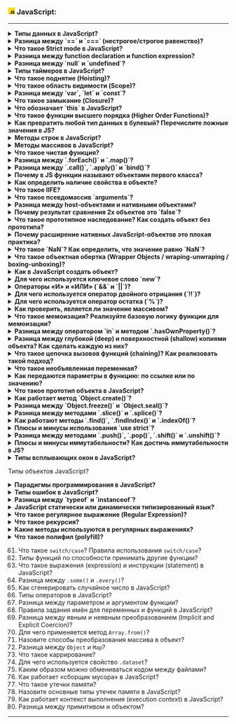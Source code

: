 <h3>
  <img src="../assets/JavaScript.png" width="16" height="16" />
  <span>JavaScript:</span>
</h3>


---
<details><summary><b>Типы данных в JavaScript?</b></summary>
В js есть 8 основных типов данных:
string, number, boolean, bigInt (int значения, которые слишком велики для number), object, null, undefined, symbol

Примитивные типы данных:
string, boolean, number, undefined

Сложные типы данных:
function, object

Объектный типы данных:
object, array, date
</details>
<details><summary><b>Разница между `==` и `===` (нестрогое/строгое равенство)?</b></summary>
Оператор <b>нестрогого равенства (==)</b> перед сравнением оператор равенства приводит обе величины к общему типу.
Это означает, что если типы данных сравниваемых операндов различны, то JavaScript автоматически преобразует один из операндов в тот же тип, что и другой, чтобы их можно было сравнить.

Правила для приведения типов в JavaScript:

- Если один из операндов является строкой, то второй операнд будет преобразован в строку.
- Если один из операндов является числом, другой операнд будет преобразован в число.
- Если один из операндов является булевым значением, он будет преобразован в число (true станет 1, а false — 0).
- Если один из операндов является объектом, а другой — примитивным значением, то перед сравнением объект будет
  преобразован в примитивное значение.
- Если один из операндов равен null или undefined, то, чтобы при сравнении вернулось true, второй тоже должен быть null
  или undefined. В противном случае возвращается false.

Оператор <b>строгого равенства (===)</b> проверяет равенство без приведения типов.
При сравнении переменных сначала проверяется, отличаются ли их типы. Если да, то возвращается false. Если типы
совпадают, то проверяется значение. Если значения одинаковы и не являются числами, возвращается true.
Наконец, если оба операнда — числа и не NaN, и у них одинаковое значение, то возвращается true. В противном случае —
false.

[Операторы сравнения] https://developer.mozilla.org/ru/docs/Web/JavaScript/Equality_comparisons_and_sameness
</details>
<details><summary><b>Что такое Strict mode в JavaScript?</b></summary>
Строгий режим или Strict — это функция, представленная в ECMAScript 5 (ES5), которая позволяет разработчикам использовать более строгий и безопасный вариант JavaScript.

При активации он применяет строгие правила и ограничения, помогая выявлять распространенные ошибки и повышать качество
кода. Строгий режим можно включить для каждого файла или функции, что позволяет разработчикам выбирать, где применять
его ограничения.

<b>Ограничения strict-режима</b>

- Объявление переменной. В строгом режиме вы должны объявить переменные с помощью ключевых слов var, let или const перед
  их использованием. В противном случае возникнет ошибка.
- Повторяющиеся имена параметров. Строгий режим запрещает функции с повторяющимися именами параметров. При попытке
  использовать их возникнет синтаксическая ошибка.
- Восьмеричные литералы (например, 0123) не допускаются в строгом режиме, и попытка их использования приведет к
  синтаксической ошибке. Вместо этого используйте префикс 0o для восьмеричных чисел.
- В строгом режиме попытка присвоить значение свойству, доступному только для чтения (например, глобальной переменной,
  такой как undefined, или свойству только для чтения встроенного объекта) приведет к ошибке TypeError.
- Оператор with запрещен в строгом режиме, так как он может привести к неоднозначному и трудно отлаживаемому коду.
- В строгом режиме eval имеет собственную область видимости, и переменные, объявленные внутри вызова eval, не попадают в
  окружающую область.
  -В нестрогом режиме значение this внутри функции, вызываемой без явного получателя (например, в качестве отдельной
  функции, а не метода), по умолчанию равно глобальному объекту. В строгом режиме this является undefined, что помогает
  предотвратить случайные изменения глобального объекта.

[Strict режим] https://tproger.ru/articles/ponimanie-strogogo-rezhima-javascript
</details>
<details><summary><b>Разница между function declaration и function expression?</b></summary>
1. this <br/>
1.1 <b><i>Обыкновенные функции</i></b> - значение this динамическое, зависит от того, как была вызвана функция:<br/>
        а) во время обычного выполнения this = глобальному объекту;<br/>
        б) во время выполнения ф-ии объекта значение = объекту, у которого был вызван метод;<br/>
        в) с помощью call, apply или bind this = 1му аргументу;<br/>
        г) с помощью конструктора используя ключевое слово new, значение this = новосозданной сущности  <br/>
    1.2 В <b><i>стрелочной ф-ии</i></b> значение this = this внешней ф-ии. Ф-ия не создает собственный контекст, а использует внешний.<br/>
<br/>
2. Конструкторы <br/>
2.1 <b><i>Обычная ф-ия</i></b> может легко создать объекты <br/>
2.2 <b><i>Стрелочная ф-ия</i></b> не имеет this и не может создавать объекты <br/>
<br/>
3. Объект arguments <br/>
3.1 Внутри тела <b><i>обычной ф-ии</i></b> существует специальный массив arguments, содержащий список аргументов, с которым ф-ия была вызвана. <br/>
3.2 В <b><i>стрелочной ф-ии</i></b> отсутствует arguments,  их значение будет браться из внешней ф-ии, но можно использовать деструктуризацию (...args).<br/>
<br/>
4. Неявный return <br/>
4.1 Только использование return вернет результат в <b><i>обычной ф-ии</i></b>.<br/>
4.2 Если <b><i>стрелочная ф-ия</i></b> содержит одну инструкцию и опущены фигурные скобки, то выражение вернется автоматически<br/>
<br/>
5. Методы <br/>
5.1 Нужно руками привязывать this к <b><i>обычной ф-ии</i></b>.<br/>
5.2 Метод с использованием <b><i>стрелочной ф-ии</i></b> привязывает this объекту класса.<br/>
<br/>
</details>
<details><summary><b>Разница между `null` и `undefined`?</b></summary>
<b><i>null</i></b> – явно присвоенное значение отсутствия, обозначает понятия «отсутствует», «ничего», «пусто» или «значение неизвестно».
В JavaScript null используется только для обозначения конца цепочки прототипов, чтобы показать, что следующий прототип отсутствует.

<b><i>undefined</i></b> – неявное отсутствие, переменную объявили, но не инициализировали.

<b><i>0</i></b> – самая "жирная" пустота, полноценное значение численной переменной.
</details>
<details><summary><b>Типы таймеров в JavaScript?</b></summary>
Функции-таймеры реализуются на уровне браузера, поэтому в разных браузерах их реализации отличаются.
<br/>В браузерах основные функции-таймеры относятся к интерфейсу Window, также связанному с некоторыми другими функциями и объектами. Этот интерфейс предоставляет ко всем своим элементам глобальный доступ в главной области видимости JavaScript. Вот почему функцию setTimeout можно выполнять непосредственно в консоли браузера.
<br/><br/>Для одноразового выполнения действий через промежуток времени предназначена функция <b><i>setTimeout()</i></b>. Она может принимать два параметра:

<code>var timerId = setTimeout(someFunction, period)</code>
<br/><br/>Если функция, для задержки которой используется setTimeout, принимает какие-либо аргументы, то можно
использовать оставшиеся аргументы самой функции setTimeout для переброски значений аргументов к отложенной функции.

<code>// Для: func(arg1, arg2, arg3, ...)<br/>
// Можно использовать: setTimeout(func, delay, arg1, arg2, arg3, ...)
</code>

Для остановки таймера применяется функция <b><i>clearTimeout()</i></b>.

Функции <b><i>setInterval()</i></b> и <b><i>clearInterval()</i></b> работают аналогично функциям setTimeout() и
clearTimeout() с той лишь разницей, что setInterval() постоянно выполняет определенную функцию через промежуток времени.

Метод <b><i>requestAnimationFrame()</i></b> действует аналогично setInterval() за тем исключением, что он больше заточен
под анимации, работу с графикой и имеет ряд оптимизаций, которые улучшают его производительность.

<code>function rotate() {
angle = (angle + 2)%360;
square.style.transform = "rotate(" + angle + "deg)";
window.requestAnimationFrame(rotate);
}</code>

В метод window.requestAnimationFrame() передается функция, которая будет вызываться определенное количество раз (обычно

60) в секунду. В данном случае в этот метод передается функция rotate, которая изменяет угол поворота блока на странице
    и затем обращается опять же к методу window.requestAnimationFrame(rotate).

[Статья 1] https://habr.com/ru/companies/piter/articles/426709/
[Статья 2] https://metanit.com/web/javascript/7.6.php
</details>
<details><summary><b>Что такое поднятие (Hoisting)?</b></summary>
<b>Поднятие</b> – механизм JS, в котором переменные и ф-ии передвигаются вверх своей области видимости перед тем, как код будет выполнен.

<b><i>var</i></b> – поднимает объявление и присваивает undefined;<br/>
<b><i>let</i></b> – при использовании до объявления выдаст ReferenceError, при использованиидо инициализации –
undefined;<br/>
<b><i>const</i></b> – до объявления и инициализации выдаст ReferenceError.<br/>

<i>Поднятие функций:</i>

- объявленные ф-ии <u>полностью</u> поднимаются вверх кода;
- функциональные выражения <u>не поднимаются</u>.

<i>Приоритет:</i>

- инициализация переменных имеет приоритет над объявлением ф-ий;
- объявление ф-ий имеет приоритет перед объявлением (<u>без инициализации!</u>) переменных.

<i>Поднятия классов:</i>

- объявления классов поднимаются как и ф-ии, но остаются неинициализированными до их объявления (ReferenceError);
- классовые выражения не поднимаются.

</details>
<details><summary><b>Что такое область видимости (Scope)?</b></summary>
<i>Область видимости</i> — это зона доступности переменных.
<b><i>Глобальная область видимости</i></b> — это самая внешняя коробка из всех. Когда мы «просто объявляем переменную», вне функций, вне модулей, то эта переменная попадает в глобальную область видимости.
JS в браузерах так устроен, что глобальные переменные попадают в объект window.

Если вы присваиваете значение переменной, которая ранее не была декларирована, то эта переменная автоматически
становится глобальной.

<b><i>Блочная область видимости</i></b> (let, const) ограничена программным блоком, обозначенным при помощи { и }.
Простейший пример такой области — это выражение внутри скобок:

<b><i>Функциональная область видимости</i></b> (var) — это область видимости в пределах тела функции. Можно сказать, что
она ограничена { и } функции.

[Область видимости] https://doka.guide/js/closures/
</details>
<details><summary><b>Разница между `var`, `let` и `const`?</b></summary>
<b><i>var</i></b> – функциональная область видимости, значение может быть переопределено и переобъявлено, объявленные значения поднимаются наверх;

<b><i>let</i></b> – блочная область видимости, не могут быть переобъявлены, но могут быть переопределены, поднимается
только объявление, но не значение (на верху undefined);

<b><i>const</i></b> – блочная область видимости, не могут быть переобъявлены и переопределены, поднимается наверх, не не
инициализируется, нужно инициализировать во время объявления.
Const не значит константное значение. Это значит константную ссылку на значение, а именно:

<u>НЕЛЬЗЯ:</u>

- переназначить постоянное значение;
- переназначить константный массив;
- переназначить константный объект.

<u>МОЖНО:</u>

- изменить элементы константного массива;
- изменить свойства константного объекта.

</details>

<details><summary><b>Что такое замыкание (Closure)?</b></summary>
<b><i>Замыкание</i></b> – это функция, которая запоминает свои внешние переменные и может получить к ним доступ.
То есть они автоматически запоминают, где были созданы, с помощью скрытого свойства [[Environment]], и все они могут получить доступ к внешним переменным.

Когда запускается функция, в начале ее вызова автоматически создается новое лексическое окружение для хранения локальных
переменных и параметров вызова.

В процессе вызова функции у нас есть два лексических окружения: внутреннее (для вызываемой функции) и внешнее (
глобальное):Внутреннее лексическое окружение соответствует текущему выполнению. Внешнее лексическое окружение – это
глобальное лексическое окружение. У внутреннего лексического окружения есть ссылка на внешнее outer.

<b>Когда код хочет получить доступ к переменной – сначала происходит поиск во внутреннем лексическом окружении, затем во
внешнем, затем в следующем и так далее, до глобального.</b>

<code>

    const add = (function() {
        let counter = 0;
        return function() { 
            counter+=1;
            return counter;
        }
    })();
    add(); //counter = 1
    add(); //counter = 2
    add(); //counter = 3

</code>

<b>Замыкания и циклы</b>

<u>Для цикла у каждой итерации своё отдельное лексическое окружение</u>

<i>Работа цикла с лексическим окружением <u>без</u> вложенных функций</i>

На первой итерации для внутреннего содержимого (ограниченного фигурными скобками {}) цикла создается объект-лексическое
окружение с хранилищем локальных для цикла переменных и ссылкой на внешнее лексическое окружение. На следующей итерации
локальные переменные из лексического окружения предыдущей итерации копируются в хранилище нового лексического окружения,
созданного для текущей итерации цикла. И так далее.

Как только цикл перешел на очередную итерацию, в программе не остается ссылок на лексическое окружение прошлой итерации,
то есть становится недостижимым и поэтому автоматически уничтожается сборщиком мусора.

Таким образом, в памяти большую часть времени присутствует для цикла лишь одно лексическое окружение, относящееся к
текущей итерации цикла. После окончания работы цикла все объекты-лексические окружения, которые были созданы для
итераций цикла, оказываются уничтоженными сборщиком мусора.

<i>Работа цикла с <u>с</u> содержимым вложенной функций</i>

Для каждой итерации создается новое лексическое окружение. Однако, из-за того, что ссылка на лексическое окружение
каждой итерации записывается в скрытое свойство Environment вложенной в цикл функции, после окончания каждой итерации ее
лексическое окружение остается достижимым из программы и поэтому не унитожается сборщиком мусора.

<code>

    var result = [];
    for (var i=0; i<5; i++) {
        result[i] = function() {
            console.log(i);
        }
    }
    result[0](); //5, ожидалось 0
    result[1](); //5, ожидалось 1
    result[2](); //5, ожидалось 2

</code>

Окружение при выходе из цикла:

<code>

    environment: {
        Environment: {
            result: [...],
            i: 5
        },
        outer: null
    }

</code>

Каждый раз, когда i увеличивается, обновляется область видимости, а она является общей для всех функций.
Из-за этого любая из 5 функций, пытающихся получить доступ к i, возвращает 5, i === 5, когда цикл завершается.

Исправить можно использованием let вместо var, тк let находится в операторе блока и поэтому новая привязка
идентификатора замыкания создается для каждой итерации в цикле for.

<code>

    var result = [];
    for (let i=0; i<5; i++) {
        result[i] = function() {
            console.log(i);
        }
    }
    result[0](); //0
    result[1](); //1
    result[2](); //2

</code>

[Замыкания] https://learn.javascript.ru/closure <br/>
[Замыкания и циклы] https://ilyachalov.livejournal.com/163300.html
</details>

<details><summary><b>Что обозначает `this` в JavaScript?</b></summary>

<b><i>this</i></b> — это ключевое слово, используемое в JavaScript, которое имеет особое значение, зависящее от
контекста в котором оно применяется. Контекст this меняется в зависимости от его использования.
Тот контекст, который имеет отношение к this, это не то же самое, что контекст выполнения.
Когда мы пользуемся ключевым словом this, мы обращаемся с его помощью к некоему объекту.

- если вы попытаетесь обратиться к ключевому слову this в глобальной области видимости, оно будет привязано к
  глобальному контексту, то есть — к объекту window в браузере;
- когда this используется внутри объекта, это ключевое слово ссылается на сам объект;
- применение this во вложенных объектах может создать некоторую путаницу. В подобных ситуациях стоит помнить о том, что
  ключевое слово this относиться к тому объекту, в методе которого оно используется;
- в функции в строгом режиме this равен undefined;
- в стрелочной функции this будет таким, каким он был на момент создания стрелочной функции (захватывается из текущего
  контекста);
- вызов с помощью конструктора, используя ключевое слово new, значение this равно новосозданной функции;
- в событии относится к элементу, который получил событие;
- в call(), apply() и bind() this равно первому аргументу.

</details>

<details><summary><b>Что такое функции высшего порядка (Higher Order Functions)?</b></summary>
<b><i>Функции высшего порядка</i></b> — это функции, которые работают с другими функциями, либо принимая их в виде параметров, либо возвращая их. Проще говоря, функцией высшего порядка называется такая функция, которая принимает функцию как аргумент или возвращает функцию в виде выходного значения.

Пример функции высшего порядка – аналог map:

<code>

    const strArray = ['JavaScript', 'Python', 'PHP', 'Java', 'C'];
    
    function mapForEach(arr, fn) {
        const newArray = [];
        for(let i = 0; i < arr.length; i++) {
            newArray.push(fn(arr[i]));
        }
        return newArray;
    }
    const lenArray = mapForEach(strArray, function(item) {
        return item.length;
    }); // выводит [ 10, 6, 3, 4, 1 ]
    console.log(lenArray);

</code>

[Функции высшего порядка] https://habr.com/ru/companies/ruvds/articles/428570/

</details>

<details><summary><b>Как превратить любой тип данных в булевый? Перечислите ложные значения в JS?</b></summary>
Для <u>явного</u> используется Boolean();
Для <u>неявного</u>:
    - в логическогом контексте if(val) {...};
    - при применении логических операторов ||, &&, !.

|| и && производят булевое преобразование под капотом, но при этом всегда возвращают оригинальные значения.

<u>false</u> будут иметь: Boolean(''), 0, -0, NaN, null, undefined, false.
Всё остальное будет в значении true, даже включая [], {} и тд.
</details>

<details><summary><b>Методы строк в JavaScript?</b></summary>

**_slice(start, end)_** – возвращает часть строки от start до (не включая) end. Если аргумент end отсутствует, slice
возвращает символы до конца строки.

**_substring(start, end)_** – возвращает часть строки между start и end (не включая) end. Это — почти то же, что и
slice, но можно задавать start больше end.
Если start больше end, то метод substring сработает так, как если бы аргументы были поменяны местами. Отрицательные
значения substring, в отличие от slice, не поддерживает, они интерпретируются как 0.

**_substr(start, length)_** – возвращает часть строки от start длины length.

**_trim()_** – убирает пробелы в начале и конце строки.

**_padStart(targetLength [, padString])_** – заполняет текущую строку другой строкой (несколько раз, если нужно) так,
что итоговая строка достигает заданной длины. Заполнение осуществляется в начале (слева) текущей строки.

**_search(searchvalue)_** – ищет строку для указанного значения и возвращает позицию совпадения.
Значение поиска может быть строкой или регулярным выражением.
Этот метод возвращает -1, если совпадение не найдено.

**_indexOf(substr, pos)_** – ищет подстроку substr в строке str, начиная с позиции pos, и возвращает позицию, на которой
располагается совпадение, либо -1 при отсутствии совпадений (не принимает регулярные выражения)

**_match()_** – ищет строку для соответствия регулярному выражению и возвращает совпадения в качестве объекта Array.
Если регулярное выражение не содержит модификатор g, метод match() возвращает только первое совпадение в строке.
Этот метод возвращает значение null, если совпадение не найдено.

**_split()_** – разделяет строку на массив по переданному разделителю. По умолчанию каждый символ.
</details>

<details><summary><b>Методы массивов в JavaScript?</b></summary>
<b><i>some()</i></b> – проверяет, удовлетворяет ли какой-либо элемент массива условию, заданному в передаваемой функции. Он вернет значение true, если хотя бы один элемент совпадет с проверяемой функцией, и значение false — если нет.

<b><i>reduce()</i></b> – принимает функцию, которая имеет в качестве аргумента аккумулятор и значение. Он применяет
функцию к аккумулятору и каждому значению массива, чтобы в результате вернуть только одно значение.

<b><i>every()</i></b> – проверяет, удовлетворяют ли все элементы массива условию, заданному в передаваемой функции. Он
вернет значение true, если каждый элемент совпадет с проверяемой функцией, и значение false — если нет.

<b><i>map()</i></b> – принимает функцию в качестве параметра и создает новый массив с результатом вызова указанной
функции для каждого элемента массива. Он всегда будет возвращать одинаковое количество элементов.

<b><i>flat()</i></b> – принимает в качестве аргумента массив массивов и сглаживает вложенные массивы в массив верхнего
уровня. Обратите внимание, что этот метод работает только для одного уровня.

<b><i>filter()</i></b> – принимает функцию в качестве параметра и возвращает новый массив, содержащий все элементы
массива, для которого функция фильтрации передавалась в качестве аргумента, и возвращает ее со значением true.

<b><i>forEach()</i></b> – применяет функцию к каждому элементу массива.

<b><i>findIndex()</i></b> – принимает функцию в качестве параметра и в дальнейшем применяет ее к массиву. Он возвращает
индекс найденного элемента, если элемент удовлетворяет условию проверяющей функции, переданной в качестве аргумента.
Если не удовлетворяет, возвращается –1.

<b><i>find()</i></b> – принимает функцию в качестве аргумента и в дальнейшем применяет ее к массиву. Он возвращает
значение элемента, найденного в массиве, если элемент удовлетворяет условию проверяющей функции. В противном случае оно
возвращается со значением undefined.

<b><i>sort()</i></b> – принимает функцию в качестве параметра. Он сортирует элементы массива и возвращает их.

<b><i>concat()</i></b> – объединяет два или более массива/значения и возвращает новый массив.

<b><i>fill()</i></b> – заполняет все элементы массива одинаковым значением, от начального индекса (по умолчанию 0) до
конечного индекса (по умолчанию array.length).

<b><i>includes()</i></b> – возвращает значение true, если массив содержит определенный элемент, и значение false — если
нет.

<b><i>reverse()</i></b> – меняет порядок следования элементов в массиве на обратный. Первый элемент становится
последним, а последний — первым.

<b><i>flatMap()</i></b> – применяет функцию к каждому элементу массива, а затем сглаживает результат в новый массив. Он
объединяет метод flat() и метод map() в одну функцию.

<b><i>join()</i></b> – объединяет элементы массива в строку с переданным разделителем. По умолчанию ,.
[Методы массивов с примерами] https://habr.com/ru/companies/plarium/articles/483958/
</details>

<details><summary><b>Что такое чистая функция?</b></summary>
<b><i>Чистая функция</i></b> – это функция, которая выводит свои данные основываясь исключительно на свои входные данные и не вызывает побочных эффектов в приложении.

Примеры побочных эффектов:

- Видоизменение входных параметров
- console.log
- HTTP вызовы (AJAX/fetch)
- Изменение в файловой системе
- Запросы DOM

[Чистые функции, примеры] https://frontend-stuff.com/blog/pure-and-impure-functions-in-js/
</details>

<details><summary><b>Разница между `.forEach()` и `.map()`?</b></summary>

Метод **_map()_** создает новый массив с результатами вызова предоставленной функции для каждого элемента в массиве,
который вызывается.

Метод **_forEach()_** выполняет предоставленную функцию один раз для каждого элемента массива.

1. Возвращаемое значение

   _map()_ выделяет память и сохраняет значение return.

   _forEach()_ выбрасывает значение return и всегда возвращает undefined.
2. Возможность привязывать другие методы
   _map()_ можно привязывать к другим методам - reduce(), sort(), filter() и т.д.

   _forEach()_ возвращается undefined.

3. Изменчивость
   _map()_ возвращает совершенно новый массив с преобразованными элементами и тем же количеством данных.

   В случае _forEach()_, даже если он вернется undefined, он изменит исходный массив с помощью callback. Поэтому что
   map() опирается на неизменность и forEach() является мутатором.

4. Скорость исполнения

   Во многих случаях _forEach()_ медленнее _map()_. Результаты для различных ОС и браузеров могут отличаться.

</details>

<details><summary><b>Разница между `.call()`, `.apply()` и `bind()`?</b></summary>

Метод <b><i>bind()</i></b> создаёт новую функцию, которая при вызове устанавливает в качестве контекста выполнения this
предоставленное значение. В метод также передаётся набор аргументов, которые будут установлены перед переданными в
привязанную функцию аргументами при её вызове. Функция при этом не вызывается.

Метод <b><i>call()</i></b> вызывает функцию с указанным значением this и индивидуально предоставленными аргументами. В
отличие от bind(), call() не копирует функцию. Он позволяет передавать объект в качестве this и любые аргументы, а затем
немедленно вызывает функцию. Аргументы передаются через запятую.

Метод <b><i>apply()</i></b> вызывает функцию с указанным значением this и аргументами, предоставленными в виде массива.

Методы <b><i>apply()</i></b> и <b><i>call()</i></b> практически идентичны при работе с выставлением значения this, за
исключением того, что вы передаёте параметры функции в apply() как массив, в то время, как в call(), параметры
передаются в индивидуальном порядке.
</details>

<details><summary><b>Почему в JS функции называют объектами первого класса?</b></summary>
Функции — это объект первого класса. Это означает, что функцию можно использовать так же, как и другие типы данных: сохранять в переменную, передавать аргументом и возвращать из функции.

Технически, функция — это объект JavaScript, у которого есть внутренний метод Call(), который добавляет возможность
вызова функции.

[Функция как тип данных] https://doka.guide/js/function-as-datatype/
</details>

<details><summary><b>Как определить наличие свойства в объекте?</b></summary>
Есть 3 основных способа проверить, существует ли свойство. 

Первый способ — вызвать <b><i>object.hasOwnProperty(propName)</i></b>. Метод возвращает true, если propName существует в
object, и false в противном случае. Обратите внимание, что hasOwnProperty() выполняет поиск только в пределах
собственных свойств объекта.

Второй подход использует оператор <b><i>propName in object</i></b>. Оператор оценивается true для существующего
свойства, и false в противном случае. Оператор in ищет наличие свойств как в собственных, так и в унаследованных
свойствах объекта.

Третий подход – использовать <b><i>object.propName !== undefined</i></b> и сравнивать с undefined напрямую.
</details>

<details><summary><b>Что такое IIFE?</b></summary>
Немедленно вызываемая функция (Immediately Invoked Function Expression — IIFE) в JavaScript — это конструкция, позволяющая вызывать функцию непосредственно после ее определения.

<code>

      (function() {
         console.log('hello world')
      })();

</code>
</details>

<details><summary><b>Что такое псевдомассив `arguments`?</b></summary>
Объект arguments — это подобный массиву объект, который содержит аргументы, переданные в функцию (нестрелочную).

arguments – это не массив Array.

В действительности, это обычный объект, просто ключи числовые и есть length. На этом сходство заканчивается. Никаких
особых методов у него нет, и методы массивов он тоже не поддерживает.

[Arguments] https://developer.mozilla.org/ru/docs/Web/JavaScript/Reference/Functions/arguments
</details>

<details><summary><b>Разница между host-объектами и нативными объектами?</b></summary>
Нативные объекты — это объекты, которые являются частью языка JavaScript, определенного в спецификации ECMAScript, такие как String, Date, Math, RegExp, Object, Function и т.д.

Хост-объекты предоставляются средой выполнения (браузером или Node), такие как window, document, location, history,
XMLHttpRequest, setTimeout, getElementsByTagName, querySelectorAll, ...
</details>

<details><summary><b>Почему результат сравнения 2х объектов это `false`?</b></summary>
<code>

      let a = {
         a: 1
      }
      let b = {
         a: 1
      }
      let c = a

      console.log(a === b) // false
      console.log(a === c) // true хм...

</code>
В JS объекты и примитивы сравниваются по-разному. Примитивы сравниваются по значению. Объекты — по ссылке или адресу в памяти, где хранится переменная. Вот почему первый console.log возвращает false, а второй — true. Переменные «a» и «c» ссылаются на один объект, а переменные «a» и «b» — на разные объекты с одинаковыми свойствами и значениями.
</details>

<details><summary><b>Что такое прототипное наследование? Как создать объект без прототипа?</b></summary>
Все объекты в JavaScript имеют свойство prototype, которое является ссылкой на другой объект. Когда происходит обращение к свойству объекта, и если свойство не найдено в этом объекте, то механизм JavaScript просматривает прототип объекта, затем прототип прототипа и т.д. До тех пор, пока не найдет определенное свойство на одном из прототипов или до тех пор, пока он не достигнет конца цепочки прототипов. Такое поведение имитирует классическое наследование, но на самом деле это скорее делегирование, чем наследование.
</details>

<details><summary><b>Почему расширение нативных JavaScript-объектов это плохая практика?</b></summary>
Когда вы расширяете объект, вы меняете его поведение.

Изменение поведения объекта, которое будет использоваться только вашим собственным кодом, прекрасное. Но когда вы
изменяете поведение чего-то, что также используется другим кодом, существует риск, что вы нарушите этот другой код.
Когда приходит применение методов к классам объектов и массивов в javascript, риск взлома чего-то очень высок из-за
того, как работает javascript.

Если вам нужно настраивать поведение, гораздо лучше определить свой собственный класс (возможно, подкласс) вместо того,
чтобы изменять базовый . Таким образом, вы ничего не сломаете.

Возможность изменять способ работы класса без его подклассификации является важной особенностью любого хорошего языка
программирования, но его нужно использовать редко и с осторожностью.

Единственным оправданием расширения базовых прототипов могут являться лишь полифилы - эмуляторы новой функциональности (
например, Array.forEach) для не поддерживающих её реализаций языка в старых веб-браузерах.
</details>
<details><summary><b>Что такое `NaN`? Как определить, что значение равно `NaN`?</b></summary>
NaN или Not A Number (не число) — это значение, получаемое в результате выполнения числовой операции над нечисловым значением.

isNaN: если переменная не Number, то она преобразуется к нему, затем проверяется, является ли оно NaN.

Значение <u>true</u> вернут: NaN, undefined, {}, new Date().toString(), "blabla".

Number.isNaN: более надежная версия isNaN. В него безопасно передавать значения, которые обычно превращаются в NaN, но
NaN не являются.

<u>true</u> возвращается только для числовых значений, имеющих NaN, тк приведения не будет и вернет true тольуо у NaN:
NaN, Number.NaN, 0/0.
</details>

<details><summary><b>Что такое объектная обертка (Wrapper Objects / wraping-unwraping / boxing-unboxing)?</b></summary>
Во время вызова метода на примитивных значениях JS автоматически упаковывает значения в объект и вызывает метод на этом объекте.
После этого объект автоматиечски распаковывается на примитивное значение.

Для каждого примитивного типа в JS есть конструктор, который создает объект из примитивного значения. Именно он и
вызывается, когда происходит упаковка.
Для распаковки используется valueOf(), который и возвращает примитивное значение объекта.
</details>

<details><summary><b>Как в JavaScript создать объект?</b></summary>

<b>Создание объектов с использованием синтаксиса литерала</b>

<code>

      const person = {
         firstName: 'Иван',
         lastName: 'Петров'
      };

</code>

<b>Создание объектов с использованием ключевого слова new:</b>

- Использование ключевого слова new со встроенной функцией конструктора объектов

  <code>

      const person = new Object();

      person.firstName = 'Иван';
      person.lastName = 'Петров';

</code>
Выглядит такой метод немного длиннее, чем литеральный. Кроме того, такая практика не рекомендуется, поскольку под капотом скрипта дополнительно будет происходить определение, является ли функция конструктора встроенной или определяемой пользователем.

- Использование new с функцией конструктора, определяемой пользователем

<code>

      function Person(fname, lname) {
        this.firstName = fname;
        this.lastName = lname;
      }
      const personOne = new Person('Иван', 'Петров');
      const personTwo = new Person('Петр', 'Иванов');

</code>

<b>Создание объектов с помощью Object.create()</b>

Метод Object.create() создает новый объект, используя существующий объект в качестве прототипа вновь созданного объекта.
Первый параметр - это обязательный объект, который служит прототипом нового создаваемого объекта. Второй параметр - это
необязательный объект, который содержит свойства, добавляемые к новому объекту.

<code>

      const orgObject = { company: 'Моя компания' };
      const employee = Object.create(orgObject, { name: { value: 'Иван' } });

      console.log(employee.company);  // => "Моя компания"
      console.log(employee.name);  // => "Иван"

</code>

<b>Использование Object.assign() для создания новых объектов</b>

Метод Object.assign() используется для копирования значений всех собственных свойств из одного или нескольких исходных
объектов в целевой объект. Он возвращает целевой объект.
Первый параметр - это объект, который он создаст и вернет. Остальные переданные ему объекты будут использоваться для
копирования свойств в новый объект.

<code>

      const orgObject = { company: 'Моя компания' };
      const carObject = { carName: 'Ford' };

      const employee = Object.assign({}, orgObject, carObject);

      console.log(employee); // { carName: 'Ford', company: 'Моя компания' }

</code>
</details>

<details><summary><b>Для чего используется ключевое слово `new`?</b></summary>
Ключевое слово «new» используется в функциях-конструкторах для создания нового объекта (нового экземпляра класса).

Допустим, у нас есть такой код:

<code>

      function Employee(name, position, yearHired){
         this.name = name
         this.position = position
         this.yearHired = yearHired
      }
      
      const emp = new Employee('Marko Polo', 'Software Development', 2017)

</code>

Создание объекта, определённого пользователем, требует два шага:

- Написать функцию, которая задаст тип объекта.
- Создать экземпляр объекта, используя new.

Чтобы определить новый тип объекта, создайте функцию, которая задаст его и имя и свойства.

Когда исполняется new Foo(...) , происходит следующее:

- Создаётся новый объект, наследующий Foo.prototype.
- Вызывается конструктор — функция Foo с указанными аргументами и this, привязанным к только что созданному объекту. new
  Foo эквивалентно new Foo(), то есть если аргументы не указаны, Foo вызывается без аргументов.
- Результатом выражения new становится объект, возвращённый конструктором. Если конструктор не возвращает объект явно,
  используется объект из п. 1. (Обычно конструкторы не возвращают значение, но они могут делать это, если нужно
  переопределить обычный процесс создания объектов.)

[Оператор new] https://developer.mozilla.org/ru/docs/Web/JavaScript/Reference/Operators/new
</details>

<details><summary><b>Операторы «И» и «ИЛИ» (`&&` и `||`)?</b></summary>
Оператор && находит и возвращает первое ложное значение, либо последний операнд, когда все значения истинные.

Оператор || возвращает первое истинное значение и как только находится, дальнейшая проверка не выполняется.

<code>

        console.log(false && 2021 && 'string') //false
        console.log(2021 && {} && 'string') //'string'
        console.log(true && null && 'string') //null

        console.log(false || 2021 || 'string') //2021

</code>
</details>
<details><summary><b>Для чего используется оператор двойного отрицания (`!!`)?</b></summary>
Оператор "!!" (двойное отрицание) приводит значение справа от него к логическому значению.

<code>

      console.log(!!null) // false
      console.log(!!undefined) // false
      console.log(!!'') // false
      console.log(!!0) // false
      console.log(!!NaN) // false
      console.log(!!' ') // true
      console.log(!!{}) // true
      console.log(!![]) // true
      console.log(!!1) // true
      console.log(!![].length) // false

</code>
</details>

<details><summary><b>Для чего используется оператор остатка (`%`)?</b></summary>
Этот оператор возвращает остаток от деления первого операнда на второй
</details>

<details><summary><b>Как проверить, является ли значение массивом?</b></summary>
Для этого следует использовать метод Array.isArray:

<code>

        console.log(Array.isArray(5)) // false
        console.log(Array.isArray('')) // false
        console.log(Array.isArray()) // false
        console.log(Array.isArray(null)) // false
        console.log(Array.isArray( {length: 5 })) // false
        console.log(Array.isArray([])) // true

</code>

Если среда, в которой Вы работаете, не поддерживает данный метод, можете использовать такой полифил:

<code>

        function isArray(value){
            return Object.prototype.toString.call(value) === '[object Array]'
        }

</code>
</details>

<details><summary><b>Что такое мемоизация? Реализуйте базовую логику функции для мемоизации?</b></summary>

Мемоизация — это прием создания функции, способной запоминать ранее вычисленные результаты или значения. Преимущество
мемоизации заключается в том, что мы избегаем повторного выполнения функции с одинаковыми аргументами. Недостатком
является то, что мы вынуждены выделять дополнительную память для сохранения результатов.

<code>

    function memoize(fn){
        const cache = {}
        return function(param){
            if(cache[param]){
                console.log('cached')
                return cache[param]
            } else{
                let result = fn(param)
                cache[param] = result
                console.log('not cached')
                return result
            }
        }
    }

    const toUpper = (str = '') => str.toUpperCase()

    const toUpperMemoized = memoize(toUpper)

    toUpperMemoized('abcdef')
    toUpperMemoized('abcdef') // не выполнится

</code>
Мы реализовали функцию мемоизации с одним аргументом. Сделаем ее «мультиаргументной»:
<code>

    const slice = Array.prototype.slice
    function memoize(fn){
        const cache = {}
        return (...args) => {
            const params = slice.call(args)
            console.log(params)
            if(cache[params]){
                console.log('cached')
                return cache[params]
            } else{
                let result = fn(...args)
                cache[params] = result
                console.log('not cached')
                return result
            }
        }
    }
    const makeFullName = (fName, lName) => `${fName} ${lName}`
    const reduceAdd = (numbers, startValue = 0) => numbers.reduce((total, cur) => total + cur, startValue)

    const memoizedFullName = memoize(makeFullName)
    const memoizeReduceAdd = memoize(reduceAdd)

    memoizedFullName('Marko', 'Polo')
    memoizedFullName('Marko', 'Polo') // не выполнится

    memoizeReduceAdd([1,2,3,4],5)
    memoizeReduceAdd([1,2,3,4],5) // не выполнится

</code>
</details>

<details><summary><b>Разница между оператором `in` и методом `.hasOwnProperty()`?</b></summary>
Отличие состоит в том, что оператор <u>«in»</u> проверяет наличие свойства не только в самом объекте, но и в его прототипах, а метод <u>hasOwnProperty</u> — только в объекте.
<code>

    console.log('prop' in o) // true
    console.log('toString' in o) // true
    
    console.log(o.hasOwnProperty('prop')) // true
    console.log(o.hasOwnProperty('toString')) // false

</code>
</details>

<details><summary><b>Разница между глубокой (deep) и поверхностной (shallow) копиями объекта? Как сделать каждую из них?</b></summary>
При копировании объектов или массивов с использованием spread оператора JavaScript копирует данные только на один уровень вглубь. Этот тип копирования называется поверхностным (shallow).
Непримитивные типы данных, такие как массивы и объекты, хранятся по ссылке. Так как копирование происходит только на один уровень вглубь, то при копировании массива происходит копирование ссылок на старые объекты в новый массив.

Если необходимо полностью скопировать сложную структуру данных, например, массив с объектами, то нужно делать глубокое (
deep) или полное копирование данных.
JavaScript не содержит функций для глубокого копирования, вариант сделать глубокую копию — сериализовать структуру в
JSON и тут же распарсить (JSON.parse(JSON.stringify(*item*))).
</details>

<details><summary><b>Что такое цепочка вызовов функций (chaining)? Как реализовать такой подход?</b></summary>
В JavaScript мы можем вызывать цепочку методов:

car.start().drive()

Это довольно удобный подход, в отличие от традиционного способа написания кода:

car.start();

car.drive();

Но использовать цепочку методов можно только в том случае, когда каждый метод возвращает сам объект. То есть, реализация
должна иметь следующий вид:

<code>

    const car = {
        start: function() {
        console.log('start')
        return this
    },
    drive: function() {
        console.log('drive')
        return this
        }
    }

</code>

Важно знать, что цепочки методов не могут быть сформированы для стрелочных функций, потому что в стрелочных функциях
this является методов объекта, а не его экземпляром.

Если метод возвращает набор значений, очевидно, нам придется использовать для следующих за ним методов аргументы, что
автоматически делает невозможным использование цепочки методов:
</details>

<details><summary><b>Что такое необъявленная переменная?</b></summary>
Необъявленные переменные - это те, которые не существуют в программе и не объявлены. Если программа пытается прочитать значение необъявленной переменной, то возникает ошибка во время выполнения.
</details>

<details><summary><b>Как передаются параметры в функцию: по ссылке или по значению?</b></summary>

1) <b>Передача параметров по значению в функцию</b>

Строки, числа, флаги передаются в функцию по значению.
То есть при передаче параметра в функцию если параметр (строка, число, флаг) то для такого параметра создается копия и
внутри функции мы работаем с копией параметра.

При выходе из функции:

- параметр не меняет значение
- копия параметра меняет значение, но разрушается при выходе из функции

2) <b>Передача параметров по ссылке в функцию</b>

Объекты и массивы передаются в функцию по ссылке.
То есть при передаче параметра в функцию если параметр (объект, массив) то такой параметр передается внутрь функции и мы
работаем с этим параметром.

При выходе из функции:

- параметр меняет значение

</details>

<details><summary><b>Что такое прототип объекта в JavaScript?</b></summary>
Прототип – механизм, с помощью которого объекты JS наследуют свойства друг от друга.

_proto_ – это почти всегда объект. Разные proto разных по "типу" объектов – совершенно независимые разные объекты.
У "одинаковых" по типу объектов _proto_ равны.

У любого объекта есть _proto_. Чтобы понимать, чему оно равно, нужно точно знать, с помощью какой функции конструктора
создан данный объект (new XXX()).

_proto_ любого объекта ссылается на prototype класса, с помощью которого этот объект был создан.
let channel = new YoutubeChannel() //chanel._proto_ === YoutubeChannel.prototype

[Прототипы] https://youtu.be/b55hiUlhAzI?si=FIbyUrH8Kv0NRhEf
</details>

<details><summary><b>Как работает метод `Object.create()`?</b></summary>
Метод Object.create() создает новый объект, используя существующий объект в качестве прототипа вновь созданного объекта.
Первый параметр - это обязательный объект, который служит прототипом нового создаваемого объекта. Второй параметр - это необязательный объект, который содержит свойства, добавляемые к новому объекту.

<code>

      const orgObject = { company: 'Моя компания' };
      const employee = Object.create(orgObject, { name: { value: 'Иван' } });

      console.log(employee.company);  // => "Моя компания"
      console.log(employee.name);  // => "Иван"

</code>

</details>

<details><summary><b>Разница между `Object.freeze()` и `Object.seal()`?</b></summary>
Object.seal() позволяет изменять существующие свойства объекта. Он предотвращает удаление существующих свойств, но не может предотвратить их внешние изменения.

Object.freeze() не позволяет этого. Это делает объект невосприимчивым ко всему, даже небольшие изменения не могут быть
внесены.
</details>

<details><summary><b>Разница между методами `.slice()` и `.splice()`?</b></summary>
Метод <b><i>slice()</i></b> копирует заданную часть массива и возвращает её в виде совершенно нового массива. Этот метод вообще не трогает оригинальный массив.

array.slice(from, until);

Метод <b><i>splice()</i></b> изменяет массив, добавляя или удаляя элементы в нем. Если мы не указываем второй параметр,
то будут удалены все элементы, начиная с заданного значения index.

array.splice(index, number of elements);

Для добавления элементов нам нужно указать 3, 4 и 5й параметры (в зависимости от того, сколько мы хотим добавить) методу
splice():

array.splice(index, number of elements, element, element);

</details>
<details><summary><b>Как работают методы `.find()`, `.findIndex()` и `.indexOf()`?</b></summary>
Методы <b><i>indexOf()</i></b> и <b><i>lastIndexOf()</i></b> позволяют вернуть позиции первого и последнего вхождений заданного элемента в массиве.

Метод <b><i>find()</i></b> возвращает элемент массива, соответствующий заданному критерию. Критерий формируется в
специальной функции или лямбда-функцией.

Метод <b><i>findIndex()</i></b> возвращает позицию (индекс) элемента, удовлетворяющего заданному критерию. Критерий
определяется заданной функцией или лямбда-функцией. Метод подобен методу find() только вместо самого элемента
возвращается его позиция.
</details>

<details><summary><b>Плюсы и минусы использования `use strict`?</b></summary>
‘use strict’ это директива, используемая для включения строгого режима во всем скрипте или отдельных функциях.

Преимущества:

- не позволяет случайно создавать глобальные переменные.
- любое присваивание, которое в обычном режиме завершается неудачей, в строгом режиме выдаст исключение.
- при попытке удалить неудаляемые свойства, выдаст исключение (в то время как в нестрогом режиме никакого действия бы не
  произошло).
- требует, чтобы имена параметров функции были уникальными.
- this в глобальной области видимости равно undefined.
- перехватывает распространенные ошибки, выдавая исключения.
- исключает неочевидные особенности языка.

Недостатки:

- нельзя использовать некоторые особенности языка, к которым привыкли некоторые разработчики.
- нет доступа к function.caller и function.arguments.
- объединение скриптов, написанных в строгом режиме может вызвать проблемы.

</details>

<details><summary><b>Разница между методами `.push()`, `.pop()`, `.shift()` и `.unshift()`?</b></summary>
<b><i>push()</i></b> – добавляет элемент в конец массива и возвращает длину нового массива;
<b><i>pop()</i></b> – удаляет последний элемент из массива и возвращает удаленное значение;
<b><i>shift()</i></b> – удаляет первый элемент из массива и возвращает удаленное значение;
<b><i>unshift()</i></b> – добавляет элемент в начало массива и возвращает длину нового массива;
</details>

<details><summary><b>Плюсы и минусы иммутабельности? Как достичь иммутабельности в JS?</b></summary>
Плюсы: 
- легко тестировать;
- безопаснее использовать

Минусы:

- большой расход памяти

Достичь иммутабельности можно с помощью Object.freeze().
</details>

<details><summary><b>Типы всплывающих окон в JavaScript?</b></summary>
Функция <b>alert</b> позволяет вывести какую-либо информацию во всплывающем окне в браузере. К таким окнам нельзя добавить стили и разукрасить их.

Функция <b>confirm</b> открывает всплывающее окно с определенным вопросом и двумя кнопками: Ок и Отмена. Полученные
данные из окна можно проверить в условном операторе и в зависимости от них выполнить код.

Метод <b>prompt</b> получает информацию от пользователя. Полученные данные можно поместить в переменную.
</details>

Типы объектов JavaScript?
<details><summary><b>Парадигмы программирования в JavaScript?</b></summary>

Парадигмы императивного стиля:

- Процедурное программирование

Это парадигма, в которой последовательные команды собираются в подпрограммы.

- Объектно-ориентированное программирование

ООП (объектно-ориентированное программирование) — парадигма, в которой сущности в программе представляются в виде
объектов.

Парадигмы декларативного стиля

- Логическое программирование

Его суть заключается в том, чтобы, используя математические доказательства и законы логики, решать бизнес-задачи.

- Функциональное программирование

В этой парадигме понятие функции близко к математическому понятию функции. То есть это штука, которая как-то преобразует
входные данные.
Особенность функции в этой парадигме в том, что она должна быть чистой, то есть должна зависеть только от аргументов и
не может иметь никаких побочных эффектов.

[Парадигмы программирования] https://doka.guide/js/programming-paradigms/
</details>

<details><summary><b>Типы ошибок в JavaScript?</b></summary>
Существует семь встроенных видов ошибок, также можно создать свои собственные. Встроенные ошибки генерируются самим движком JavaScript при выполнении программы, а пользовательские — создаются с помощью конструктора Error. Оба типа ошибок можно ловить в конструкции try...catch.

<b>Error</b> – общий конструктор ошибок;

Вызов конструктора возвращает объект ошибки со следующими свойствами:

- message представляет человекопонятное описание ошибки для встроенных типов (SyntaxError, TypeError и так далее) и
  переданное в конструктор значение для общего типа Error.
- name — имя типа (класса) ошибки.

Встроенные ошибки
<b>SyntaxError</b>

Чаще всего встречаются опечатки — неправильные названия методов, лишние или отсутствующие точки с запятой или скобочки и
так далее. Такой тип ошибок называется «синтаксическим», SyntaxError.

**ReferenceError**

Если попытаться обратиться к несуществующей переменной, произойдёт ошибка ReferenceError.

**TypeError**

Если попытаться обратиться к несуществующему свойству, произойдёт ошибка TypeError.

**RangeError**

Ошибка для значений, которые выходят за диапазон допустимого.

**URIError**

Этот тип ошибок возникает при неправильном использовании обработки URI.

**EvalError**

EvalError представляет ошибку, возникающую в глобальной функции eval(). Эта ошибка в настоящее время не используется и
остаётся для совместимости с предыдущими версиями JavaScript.

**InternalError (не стандарт)**

Ошибка внутри движка JavaScript. Не является стандартом и почти не используется.

</details>

<details><summary><b>Разница между `typeof` и `instanceof`?</b></summary>

Оператор **typeof** используется, в основном, для того, чтобы узнать тип примитивного значения.

Исключения:
Typeof document.all всегда возвращает undefined, даже если он определен во всех браузерах.

Оператор **instanceof** проверяет, появляется ли свойство прототипа конструктора где-либо в цепочке прототипов объекта.
Это означает, что мы можем использовать его, чтобы проверить, является ли объект конструктором из данного класса или
функции-конструктора.

Он возвращает true, если объект является экземпляром класса или функции-конструктора, и false в противном случае.

</details>

<details><summary><b>JavaScript статически или динамически типизированный язык?</b></summary>
JS – динамически типизированный яп.

Динамическая проверка типов — это процесс подтверждения типобезопасности программы во время её выполнения.
</details>

<details><summary><b>Что такое регулярное выражение (Regular Expression)?</b></summary>
    Регулярные выражения - это шаблоны, используемые для сопоставления последовательностей символов в строках. В JavaScript регулярные выражения также являются объектами.

[Регулярные выражения] https://developer.mozilla.org/ru/docs/Web/JavaScript/Guide/Regular_expressions
</details>
<details><summary><b>Что такое рекурсия?</b></summary>

Рекурсия (recursion) — это поведение функции, при котором она вызывает сама себя. Такие функции называются рекурсивными. В отличие от цикла, они не просто повторяются несколько раз, а работают «внутри» друг друга.
</details>

<details><summary><b>Какие методы используются в регулярных выражениях?</b></summary>

Метод _**str.match(regexp)**_ ищет совпадения с regexp в строке str.

Метод _**str.matchAll(regexp)**_ – «новый, улучшенный» вариант метода str.match.
Он используется, в первую очередь, для поиска всех совпадений вместе со скобочными группами.

_**str.split(regexp|substr, limit)**_ разбивает строку в массив по разделителю – регулярному выражению regexp или подстроке substr.

Метод _**str.search(regexp)**_ возвращает позицию первого совпадения с regexp в строке str или -1, если совпадения нет.

Метод _**regexp.exec(str)**_ ищет совпадение с regexp в строке str. В отличие от предыдущих методов, вызывается на регулярном выражении, а не на строке.

Метод _**regexp.test(str)**_ ищет совпадение и возвращает true/false, в зависимости от того, находит ли он его.
</details>

<details><summary><b>Что такое полифил (polyfill)?</b></summary>
Полифил — это код, реализующий какую-то функциональность, которая не поддерживается в некоторых браузерах. Реализация собственного полифила обеспечивает единообразное поведение функциональности в разных браузерах.

[Полифил] https://habr.com/ru/companies/usetech/articles/687288/
</details>

61. Что такое `switch/case`? Правила использования `switch/case`?
62. Типы функций по способности принимать другие функции?
63. Что такое выражения (expression) и инструкции (statement) в JavaScript?
64. Разница между `.some()` и `.every()`?
65. Как сгенерировать случайное число в JavaScript?
66. Типы операторов в JavaScript?
67. Разница между параметром и аргументом функции?
68. Правила задания имён для переменных и функций в JavaScript?
69. Разница между явным и неявным преобразованием (Implicit and Explicit Coercion)?
70. Для чего применяется метод `Array.from()`?
71. Назовите способы преобразования массива в объект?
72. Разница между `Object` и `Map`?
73. Что такое каррирование?
75. Для чего используется свойство `.dataset`?
76. Каким образом можно обмениваться кодом между файлами?
77. Как работает «сборщик мусора» в JavaScript?
78. Что такое утечки памяти?
79. Назовите основные типы утечек памяти в JavaScript?
80. Как работает контекст выполнения (execution context) в JavaScript?
81. Разница между примитивом и объектом?

---
